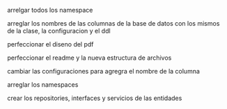 arrelgar todos los namespace

arreglar los nombres de las columnas de la base de datos con los mismos de la clase, la configuracion y el ddl 

perfeccionar el diseno del pdf

perfeccionar el readme y la nueva estructura de archivos 

cambiar las configuraciones para agregra el nombre de la columna

arreglar los namespaces

crear los repositories, interfaces y servicios de las entidades 